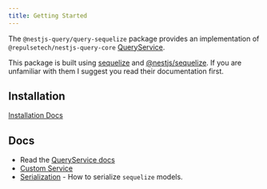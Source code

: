 ```yaml
---
title: Getting Started
---
```


The `@nestjs-query/query-sequelize` package provides an implementation of `@repulsetech/nestjs-query-core` [QueryService](../../concepts/services.md).

This package is built using [sequelize](https://sequelize.org/) and [@nestjs/sequelize](https://docs.nestjs.com/techniques/database#sequelize-integration). If you are unfamiliar with them I suggest you read their documentation first.

## Installation

[Installation Docs](../../introduction/install.md#nestjs-queryquery-sequelize)

## Docs

- Read the [QueryService docs](../services.mdx)
- [Custom Service](./custom-service.md)
- [Serialization](./serialization.md) - How to serialize `sequelize` models.
